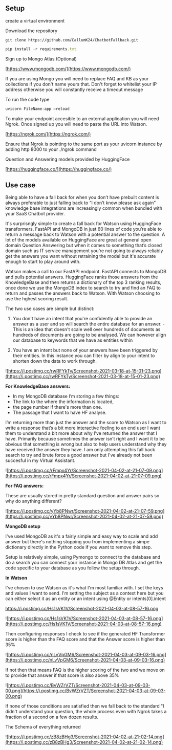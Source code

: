 ## Setup

create a virtual environment

Download the repository 

```
git clone https://github.com/CallumK24/ChatbotFallback.git
```

```jsx
pip install -r requirements.txt
```

Sign up to Mongo Atlas (Optional)

[https://www.mongodb.com/](https://www.mongodb.com/) 

If you are using Mongo you will need to replace FAQ and KB as your collections if you don't name yours that. Don't forget to whitelist your IP address otherwise you will constantly receive a timeout message

To run the code type 

```jsx
uvicorn FileName:app —reload
```

To make your endpoint accesible to an external application you will need Ngrok. Once signed up you will need to paste the URL into Watson.

[https://ngrok.com/](https://ngrok.com/) 

Ensure that Ngrok is pointing to the same port as your uvicorn instance by adding http 8000 to your ./ngrok command

Question and Answering models provided by HuggingFace 

[https://huggingface.co/](https://huggingface.co/)

## **Use case**

Being able to have a fall back for when you don’t have prebuilt content is always preferable to just falling back to “I don’t know please ask again” knowledge base integrations are increasingly common when bundled with your SaaS Chatbot provider.

It's surprisngly simple to create a fall back for Watson using HuggingFace transformers, FastAPI and MongoDB in just 60 lines of code you’re able to return a message back to Watson with a potential answer to the question. A lot of the models available on HuggingFace are great at general open domain Question Answering but when it comes to something that’s closed domain such as IT service management you’re not going to always reliably get the answers you want without retraining the model but it's accurate enough to start to play around with. 

Watson makes a call to our FastAPI endpoint. FastAPI connects to MongoDB and pulls potential answers. HuggingFace ranks those answers from the KnowledgeBase and then returns a dictionary of the top 3 ranking results, once done we use the MongoDB index to search to try and find an FAQ to return and passes the answers back to Watson. With Watson choosing to use the hghest scoring result.

The two use cases are simple but distinct:

1) You don't have an intent that you're confidently able to provide an answer as a user and so will search the entire database for an answer. - This is an idea that doesn't scale well over hundreds of documents as hundreds of documents are going to be analysed. We can however align our database to keywords that we have as entities within 

2) You have an intent but none of your answers have been triggered by their entities. In this instance you can filter by align to your intent to shorten down the data to work through.



![https://i.postimg.cc/rwRFYkTy/Screenshot-2021-03-18-at-15-01-23.png](https://i.postimg.cc/rwRFYkTy/Screenshot-2021-03-18-at-15-01-23.png)

**For KnowledgeBase answers:**

- In my MongoDB database I’m storing a few things:
- The link to the where the information is located,
- the page number if there's more than one.
- The passage that I want to have HF analyse.

I’m returning more than just the answer and the score to Watson as I want to write a response that’s a bit more interactive feeling to an end user I want them to understand a bit more about why I’ve returned the answer that I have. Primarily because sometimes the answer isn’t right and I want it to be obvious that something is wrong but also to help users understand why they have received the answer they have. I am only attempting this fall back search to try and brute force a good answer but I've already not been succesful in my Virtual Assistant. 

![https://i.postimg.cc/rFmpx4Yr/Screenshot-2021-04-02-at-21-07-09.png](https://i.postimg.cc/rFmpx4Yr/Screenshot-2021-04-02-at-21-07-09.png)



**For FAQ answers:**

These are usually stored in pretty standard question and answer pairs so why do anything different?

![https://i.postimg.cc/yYb8PNwr/Screenshot-2021-04-02-at-21-07-59.png](https://i.postimg.cc/yYb8PNwr/Screenshot-2021-04-02-at-21-07-59.png)

**MongoDB setup**

I've used MongoDB as it's a fairly simple and easy way to scale and add answer but there's nothing stopping you from implementing a simpe dictionary directly in the Python code if you want to remove this step. 

Setup is relatively simple, using Pymongo to connect to the database and do a search you can connect your instance in Mongo DB Atlas and get the code specific to your database as you follow the setup through. 


**In Watson**

I've chosen to use Watson as it's what I'm most familiar with. I set the keys and values I want to send. I'm setting the subject as a context here but you can either select it as an entity or an intent using @Entity or intents[0].intent

https://i.postimg.cc/Hs1sVK1V/Screenshot-2021-04-03-at-08-57-16.png

![https://i.postimg.cc/Hs1sVK1V/Screenshot-2021-04-03-at-08-57-16.png](https://i.postimg.cc/Hs1sVK1V/Screenshot-2021-04-03-at-08-57-16.png)

Then configuring responses I check to see if the generated HF Transformer score is higher than the FAQ score and that the Answer score is higher than 35%



![https://i.postimg.cc/nLvVpGM6/Screenshot-2021-04-03-at-09-03-16.png](https://i.postimg.cc/nLvVpGM6/Screenshot-2021-04-03-at-09-03-16.png)


If not then that means FAQ is the higher scoring of the two and we move on to provide that answer if that score is also above 35%

![https://i.postimg.cc/BvWZrVZT/Screenshot-2021-04-03-at-09-03-00.png](https://i.postimg.cc/BvWZrVZT/Screenshot-2021-04-03-at-09-03-00.png)


If none of those conditions are satisfied then we fall back to the standard "I didn't understand your question, the whole process even with Ngrok takes a fraction of a second on a few dozen results.

The Schema of everything returned

![https://i.postimg.cc/zB8zBHg3/Screenshot-2021-04-02-at-21-02-14.png](https://i.postimg.cc/zB8zBHg3/Screenshot-2021-04-02-at-21-02-14.png)






